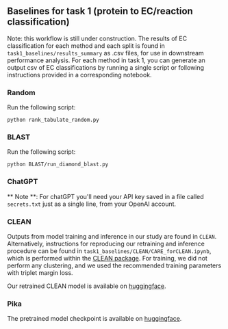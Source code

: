 
## Baselines for task 1 (protein to EC/reaction classification)

Note: this workflow is still under construction. The results of EC classification for each method and each split is found in `task1_baselines/results_summary` as .csv files, for use in downstream performance analysis. For each method in task 1, you can generate an output csv of EC classifications by running a single script or following instructions provided in a corresponding notebook.

### Random
Run the following script:
```
python rank_tabulate_random.py
```

### BLAST
Run the following script:
```
python BLAST/run_diamond_blast.py
```

### ChatGPT
** Note **: For chatGPT you'll need your API key saved in a file called `secrets.txt` just as a single line, from your OpenAI account.

### CLEAN
Outputs from model training and inference in our study are found in `CLEAN`. Alternatively, instructions for reproducing our retraining and inference procedure can be found in `task1_baselines/CLEAN/CARE_forCLEAN.ipynb`, which is performed within the [CLEAN package](https://github.com/tttianhao/CLEAN/tree/main). For training, we did not perform any clustering, and we used the recommended training parameters with triplet margin loss.

Our retrained CLEAN  model is available on [huggingface](https://huggingface.co/jsunn-y/CARE_pretrained).

### Pika
The pretrained model checkpoint is available on [huggingface](https://huggingface.co/jsunn-y/CARE_pretrained).
